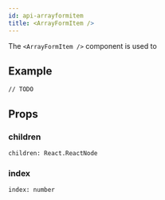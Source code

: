 ```yaml
---
id: api-arrayformitem
title: <ArrayFormItem />
---
```


The `<ArrayFormItem />` component is used to 

## Example

```tsx
// TODO
```

## Props

### children
`children: React.ReactNode`

### index
`index: number`

